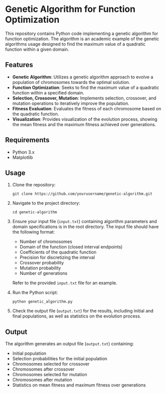 # Genetic Algorithm for Function Optimization

This repository contains Python code implementing a genetic algorithm for function optimization. The algorithm is an academic example of the genetic algorithms usage designed to find the maximum value of a quadratic function within a given domain.

## Features

- **Genetic Algorithm**: Utilizes a genetic algorithm approach to evolve a population of chromosomes towards the optimal solution.
- **Function Optimization**: Seeks to find the maximum value of a quadratic function within a specified domain.
- **Selection, Crossover, Mutation**: Implements selection, crossover, and mutation operations to iteratively improve the population.
- **Fitness Evaluation**: Evaluates the fitness of each chromosome based on the quadratic function.
- **Visualization**: Provides visualization of the evolution process, showing the mean fitness and the maximum fitness achieved over generations.

## Requirements

- Python 3.x
- Matplotlib

## Usage

1. Clone the repository:

    ```
    git clone https://github.com/yourusername/genetic-algorithm.git
    ```

2. Navigate to the project directory:

    ```
    cd genetic-algorithm
    ```

3. Ensure your input file (`input.txt`) containing algorithm parameters and domain specifications is in the root directory. The input file should have the following format:
    - Number of chromosomes
    - Domain of the function (closed interval endpoints)
    - Coefficients of the quadratic function
    - Precision for discretizing the interval
    - Crossover probability
    - Mutation probability
    - Number of generations
    
    Refer to the provided `input.txt` file for an example.

4. Run the Python script:

    ```
    python genetic_algorithm.py
    ```

5. Check the output file (`output.txt`) for the results, including initial and final populations, as well as statistics on the evolution process.

## Output

The algorithm generates an output file (`output.txt`) containing:

- Initial population
- Selection probabilities for the initial population
- Chromosomes selected for crossover
- Chromosomes after crossover
- Chromosomes selected for mutation
- Chromosomes after mutation
- Statistics on mean fitness and maximum fitness over generations

